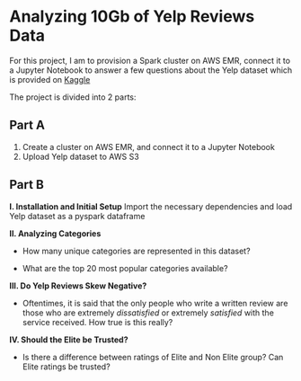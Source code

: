 # Analyzing 10Gb of Yelp Reviews Data
For this project, I am to provision a Spark cluster on AWS EMR, connect it to a Jupyter Notebook to answer a few questions about the Yelp dataset which is provided on [Kaggle](https://www.kaggle.com/yelp-dataset/yelp-dataset) 

The project is divided into 2 parts:

   ## Part A
   1. Create a cluster on AWS EMR, and connect it to a Jupyter Notebook
   2. Upload Yelp dataset to AWS S3
   
   ## Part B
   
   **I. Installation and Initial Setup** Import the necessary dependencies and load Yelp dataset as a pyspark dataframe
   
   **II. Analyzing Categories** 
   - How many unique categories are represented in this dataset?

   - What are the top 20 most popular categories available?

   **III. Do Yelp Reviews Skew Negative?** 
   - Oftentimes, it is said that the only people who write a written review are those who are extremely _dissatisfied_ or extremely _satisfied_ with the service received. How true is this really?
   
   **IV.  Should the Elite be Trusted?**
   - Is there a difference between ratings of Elite and Non Elite group? Can Elite ratings be trusted?
